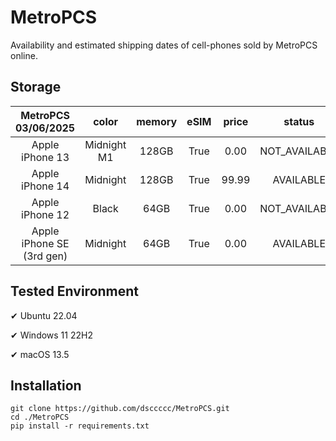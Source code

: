 # MetroPCS
Availability and estimated shipping dates of cell-phones sold by MetroPCS online.
## Storage
|MetroPCS 03/06/2025|color|memory|eSIM|price|status|shipping from|shipping to|
|:--:|:--:|:--:|:--:|:--:|:--:|:--:|:--:|
|Apple iPhone 13|Midnight M1|128GB|True|0.00|NOT_AVAILABLE|03/12/2025|03/18/2025|
|Apple iPhone 14|Midnight|128GB|True|99.99|AVAILABLE|03/05/2025|03/10/2025|
|Apple iPhone 12|Black|64GB|True|0.00|NOT_AVAILABLE|03/12/2025|03/18/2025|
|Apple iPhone SE (3rd gen)|Midnight|64GB|True|0.00|AVAILABLE|03/05/2025|03/10/2025|

## Tested Environment
✔ Ubuntu 22.04

✔ Windows 11 22H2

✔ macOS 13.5
## Installation
```
git clone https://github.com/dsccccc/MetroPCS.git
cd ./MetroPCS
pip install -r requirements.txt
```
